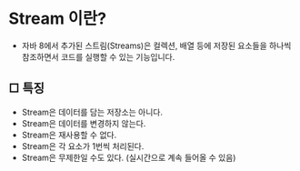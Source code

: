 # Stream 이란?
- 자바 8에서 추가된 스트림(Streams)은 컬렉션, 배열 등에 저장된 요소들을 하나씩 참조하면서 코드를 실행할 수 있는 기능입니다.

## □ 특징
- Stream은 데이터를 담는 저장소는 아니다.
- Stream은 데이터를 변경하지 않는다.
- Stream은 재사용할 수 없다.
- Stream은 각 요소가 1번씩 처리된다.
- Stream은 무제한일 수도 있다. (실시간으로 계속 들어올 수 있음)
